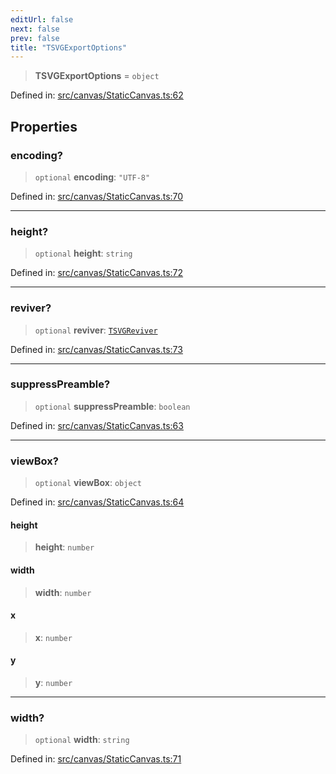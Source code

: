 ```yaml
---
editUrl: false
next: false
prev: false
title: "TSVGExportOptions"
---
```


> **TSVGExportOptions** = `object`

Defined in: [src/canvas/StaticCanvas.ts:62](https://github.com/fabricjs/fabric.js/blob/fea1b29b7495d9634e300bd4bfa43de097745805/src/canvas/StaticCanvas.ts#L62)

## Properties

### encoding?

> `optional` **encoding**: `"UTF-8"`

Defined in: [src/canvas/StaticCanvas.ts:70](https://github.com/fabricjs/fabric.js/blob/fea1b29b7495d9634e300bd4bfa43de097745805/src/canvas/StaticCanvas.ts#L70)

***

### height?

> `optional` **height**: `string`

Defined in: [src/canvas/StaticCanvas.ts:72](https://github.com/fabricjs/fabric.js/blob/fea1b29b7495d9634e300bd4bfa43de097745805/src/canvas/StaticCanvas.ts#L72)

***

### reviver?

> `optional` **reviver**: [`TSVGReviver`](/api/type-aliases/tsvgreviver/)

Defined in: [src/canvas/StaticCanvas.ts:73](https://github.com/fabricjs/fabric.js/blob/fea1b29b7495d9634e300bd4bfa43de097745805/src/canvas/StaticCanvas.ts#L73)

***

### suppressPreamble?

> `optional` **suppressPreamble**: `boolean`

Defined in: [src/canvas/StaticCanvas.ts:63](https://github.com/fabricjs/fabric.js/blob/fea1b29b7495d9634e300bd4bfa43de097745805/src/canvas/StaticCanvas.ts#L63)

***

### viewBox?

> `optional` **viewBox**: `object`

Defined in: [src/canvas/StaticCanvas.ts:64](https://github.com/fabricjs/fabric.js/blob/fea1b29b7495d9634e300bd4bfa43de097745805/src/canvas/StaticCanvas.ts#L64)

#### height

> **height**: `number`

#### width

> **width**: `number`

#### x

> **x**: `number`

#### y

> **y**: `number`

***

### width?

> `optional` **width**: `string`

Defined in: [src/canvas/StaticCanvas.ts:71](https://github.com/fabricjs/fabric.js/blob/fea1b29b7495d9634e300bd4bfa43de097745805/src/canvas/StaticCanvas.ts#L71)
